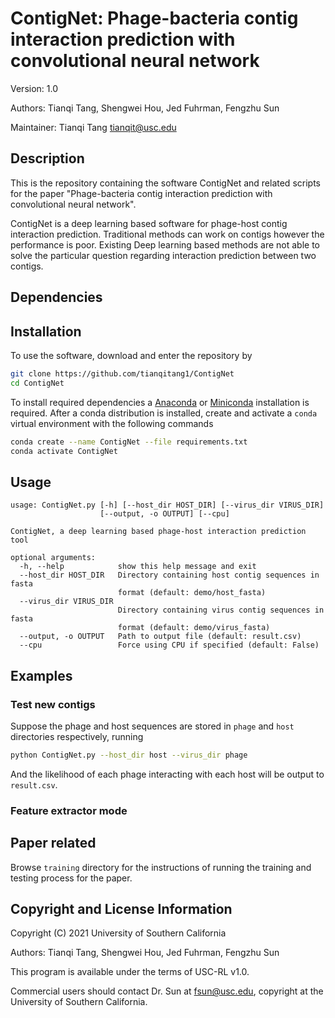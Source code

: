 # ContigNet: Phage-bacteria contig interaction prediction with convolutional neural network

Version: 1.0

Authors: Tianqi Tang, Shengwei Hou, Jed Fuhrman, Fengzhu Sun

Maintainer: Tianqi Tang tianqit@usc.edu

## Description

This is the repository containing the software ContigNet and related scripts for the paper "Phage-bacteria contig interaction prediction with convolutional neural network".

ContigNet is a deep learning based software for phage-host contig interaction prediction.
Traditional methods can work on contigs however the performance is poor. 
Existing Deep learning based methods are not able to solve the particular question regarding interaction prediction between two contigs.

## Dependencies

## Installation

To use the software, download and enter the repository by
``` bash
git clone https://github.com/tianqitang1/ContigNet
cd ContigNet
```

To install required dependencies a [Anaconda](https://www.anaconda.com/products/individual) or [Miniconda](https://conda.io/miniconda.html) installation is required. After a conda distribution is installed, create and activate a ```conda``` virtual environment with the following commands
 ``` bash
 conda create --name ContigNet --file requirements.txt
 conda activate ContigNet
 ```


## Usage

```
usage: ContigNet.py [-h] [--host_dir HOST_DIR] [--virus_dir VIRUS_DIR]
                    [--output, -o OUTPUT] [--cpu]

ContigNet, a deep learning based phage-host interaction prediction tool

optional arguments:
  -h, --help            show this help message and exit
  --host_dir HOST_DIR   Directory containing host contig sequences in fasta
                        format (default: demo/host_fasta)
  --virus_dir VIRUS_DIR
                        Directory containing virus contig sequences in fasta
                        format (default: demo/virus_fasta)
  --output, -o OUTPUT   Path to output file (default: result.csv)
  --cpu                 Force using CPU if specified (default: False)
```

## Examples

### Test new contigs

Suppose the phage and host sequences are stored in ```phage``` and ```host``` directories respectively, running

``` bash
python ContigNet.py --host_dir host --virus_dir phage
```

And the likelihood of each phage interacting with each host will be output to ```result.csv```.

### Feature extractor mode

## Paper related

Browse ```training``` directory for the instructions of running the training and testing process for the paper.

## Copyright and License Information
Copyright (C) 2021 University of Southern California

Authors: Tianqi Tang, Shengwei Hou, Jed Fuhrman, Fengzhu Sun

This program is available under the terms of USC-RL v1.0.

Commercial users should contact Dr. Sun at fsun@usc.edu, copyright at the University of Southern California.
